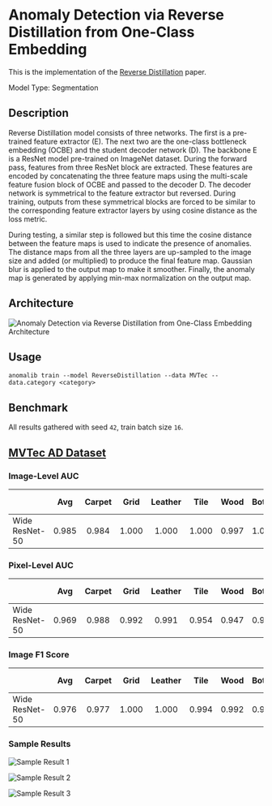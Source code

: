 # Anomaly Detection via Reverse Distillation from One-Class Embedding

This is the implementation of the [Reverse Distillation](https://arxiv.org/pdf/2201.10703v2.pdf) paper.

Model Type: Segmentation

## Description

Reverse Distillation model consists of three networks. The first is a pre-trained feature extractor (E). The next two are the one-class bottleneck embedding (OCBE) and the student decoder network (D). The backbone E is a ResNet model pre-trained on ImageNet dataset. During the forward pass, features from three ResNet block are extracted. These features are encoded by concatenating the three feature maps using the multi-scale feature fusion block of OCBE and passed to the decoder D. The decoder network is symmetrical to the feature extractor but reversed. During training, outputs from these symmetrical blocks are forced to be similar to the corresponding feature extractor layers by using cosine distance as the loss metric.

During testing, a similar step is followed but this time the cosine distance between the feature maps is used to indicate the presence of anomalies. The distance maps from all the three layers are up-sampled to the image size and added (or multiplied) to produce the final feature map. Gaussian blur is applied to the output map to make it smoother. Finally, the anomaly map is generated by applying min-max normalization on the output map.

## Architecture

![Anomaly Detection via Reverse Distillation from One-Class Embedding Architecture](/docs/source/images/reverse_distillation/architecture.png "Reverse Distillation Architecture")

## Usage

`anomalib train --model ReverseDistillation --data MVTec --data.category <category>`

## Benchmark

All results gathered with seed `42`, train batch size `16`.

## [MVTec AD Dataset](https://www.mvtec.com/company/research/datasets/mvtec-ad)

### Image-Level AUC

|                |  Avg  | Carpet | Grid  | Leather | Tile  | Wood  | Bottle | Cable | Capsule | Hazelnut | Metal Nut | Pill  | Screw | Toothbrush | Transistor | Zipper |
| -------------- | :---: | :----: | :---: | :-----: | :---: | :---: | :----: | :---: | :-----: | :------: | :-------: | :---: | :---: | :--------: | :--------: | :----: |
| Wide ResNet-50 | 0.985 | 0.984  | 1.000 |  1.000  | 1.000 | 0.997 | 1.000  | 0.966 |  0.974  |  1.000   |   1.000   | 0.972 | 0.985 |   0.953    |   0.970    | 0.978  |

### Pixel-Level AUC

|                |  Avg  | Carpet | Grid  | Leather | Tile  | Wood  | Bottle | Cable | Capsule | Hazelnut | Metal Nut | Pill  | Screw | Toothbrush | Transistor | Zipper |
| -------------- | :---: | :----: | :---: | :-----: | :---: | :---: | :----: | :---: | :-----: | :------: | :-------: | :---: | :---: | :--------: | :--------: | :----: |
| Wide ResNet-50 | 0.969 | 0.988  | 0.992 |  0.991  | 0.954 | 0.947 | 0.984  | 0.964 |  0.987  |  0.988   |   0.969   | 0.975 | 0.996 |   0.991    |   0.893    | 0.984  |

### Image F1 Score

|                |  Avg  | Carpet | Grid  | Leather | Tile  | Wood  | Bottle | Cable | Capsule | Hazelnut | Metal Nut | Pill  | Screw | Toothbrush | Transistor | Zipper |
| -------------- | :---: | :----: | :---: | :-----: | :---: | :---: | :----: | :---: | :-----: | :------: | :-------: | :---: | :---: | :--------: | :--------: | :----: |
| Wide ResNet-50 | 0.976 | 0.977  | 1.000 |  1.000  | 0.994 | 0.992 | 0.984  | 0.930 |  0.982  |  1.000   |   1.000   | 0.967 | 0.963 |   0.952    |   0.927    | 0.975  |

### Sample Results

![Sample Result 1](/docs/source/images/reverse_distillation/results/0.png "Sample Result 1")

![Sample Result 2](/docs/source/images/reverse_distillation/results/1.png "Sample Result 2")

![Sample Result 3](/docs/source/images/reverse_distillation/results/2.png "Sample Result 3")
